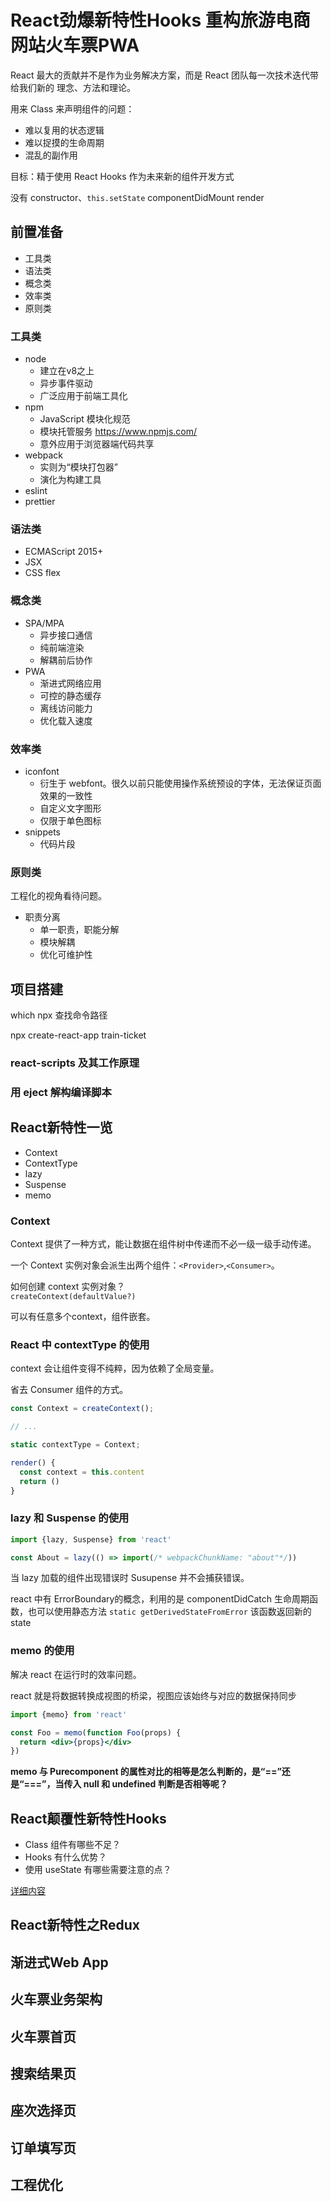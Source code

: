 # React劲爆新特性Hooks 重构旅游电商网站火车票PWA

React 最大的贡献并不是作为业务解决方案，而是 React 团队每一次技术迭代带给我们新的 理念、方法和理论。

用来 Class 来声明组件的问题：

- 难以复用的状态逻辑
- 难以捉摸的生命周期
- 混乱的副作用

目标：精于使用 React Hooks 作为未来新的组件开发方式

没有 constructor、`this.setState` componentDidMount render  

## 前置准备

- 工具类
- 语法类
- 概念类
- 效率类
- 原则类

### 工具类

- node
  - 建立在v8之上
  - 异步事件驱动
  - 广泛应用于前端工具化
- npm
  - JavaScript 模块化规范
  - 模块托管服务 <https://www.npmjs.com/>
  - 意外应用于浏览器端代码共享
- webpack
  - 实则为“模块打包器”
  - 演化为构建工具
- eslint
- prettier

### 语法类

- ECMAScript 2015+
- JSX
- CSS flex

### 概念类

- SPA/MPA
  - 异步接口通信
  - 纯前端渲染
  - 解耦前后协作
- PWA
  - 渐进式网络应用
  - 可控的静态缓存
  - 离线访问能力
  - 优化载入速度

### 效率类

- iconfont
  - 衍生于 webfont。很久以前只能使用操作系统预设的字体，无法保证页面效果的一致性
  - 自定义文字图形
  - 仅限于单色图标
- snippets
  - 代码片段

### 原则类

工程化的视角看待问题。

- 职责分离
  - 单一职责，职能分解
  - 模块解耦
  - 优化可维护性

## 项目搭建

which npx 查找命令路径

npx create-react-app train-ticket

### react-scripts 及其工作原理

### 用 eject 解构编译脚本

## React新特性一览

- Context
- ContextType
- lazy
- Suspense
- memo
  
### Context

Context 提供了一种方式，能让数据在组件树中传递而不必一级一级手动传递。

一个 Context 实例对象会派生出两个组件：`<Provider>`,`<Consumer>`。  

如何创建 context 实例对象？  
`createContext(defaultValue?)`

可以有任意多个context，组件嵌套。

### React 中 contextType 的使用

context 会让组件变得不纯粹，因为依赖了全局变量。

省去 Consumer 组件的方式。

```js
const Context = createContext();

// ...

static contextType = Context;

render() {
  const context = this.content
  return ()
}
```

### lazy 和 Suspense 的使用

```js
import {lazy, Suspense} from 'react'

const About = lazy(() => import(/* webpackChunkName: "about"*/))
```

当 lazy 加载的组件出现错误时 Susupense 并不会捕获错误。

react 中有 ErrorBoundary的概念，利用的是 componentDidCatch 生命周期函数，也可以使用静态方法 `static getDerivedStateFromError` 该函数返回新的 state

### memo 的使用

解决 react 在运行时的效率问题。  

react 就是将数据转换成视图的桥梁，视图应该始终与对应的数据保持同步

```jsx
import {memo} from 'react'

const Foo = memo(function Foo(props) {
  return <div>{props}</div>
})
```

**memo 与 Purecomponent 的属性对比的相等是怎么判断的，是“==”还是“===”，当传入 null 和 undefined 判断是否相等呢？**

## React颠覆性新特性Hooks

- Class 组件有哪些不足？
- Hooks 有什么优势？
- 使用 useState 有哪些需要注意的点？

[详细内容](./React颠覆性新特性Hooks/README.md)

## React新特性之Redux

## 渐进式Web App

## 火车票业务架构

## 火车票首页

## 搜索结果页

## 座次选择页

## 订单填写页

## 工程优化
